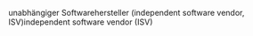 <span data-ttu-id="390bd-101">unabhängiger Softwarehersteller (independent software vendor, ISV)</span><span class="sxs-lookup"><span data-stu-id="390bd-101">independent software vendor (ISV)</span></span>